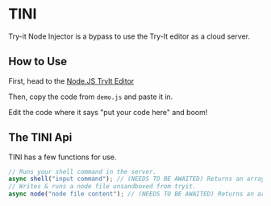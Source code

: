 # TINI
Try-it Node Injector is a bypass to use the Try-It editor as a cloud server.

## How to Use
First, head to the [Node.JS TryIt Editor](https://www.w3schools.com/tryit/trycompiler.asp?filename=demo_nodejs)

Then, copy the code from `demo.js` and paste it in.

Edit the code where it says "put your code here" and boom!

## The TINI Api
TINI has a few functions for use.
```js
// Runs your shell command in the server.
async shell("input command"); // (NEEDS TO BE AWAITED) Returns an array containing [stdout, stderr] as strings.
// Writes & runs a node file unsandboxed from tryit.
async node("node file content"); // (NEEDS TO BE AWAITED) Returns an array containing [stdout, stderr] as strings.
```
